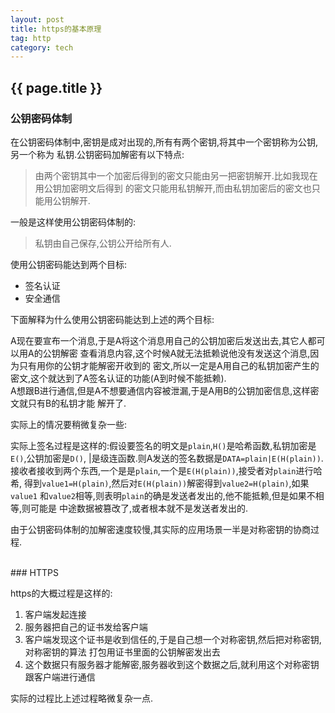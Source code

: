 ```yaml
---
layout: post
title: https的基本原理
tag: http
category: tech
---
```


## {{ page.title }}

### 公钥密码体制

在公钥密码体制中,密钥是成对出现的,所有有两个密钥,将其中一个密钥称为公钥,另一个称为
私钥.公钥密码加解密有以下特点:

> 由两个密钥其中一个加密后得到的密文只能由另一把密钥解开.比如我现在用公钥加密明文后得到
的密文只能用私钥解开,而由私钥加密后的密文也只能用公钥解开.

一般是这样使用公钥密码体制的:

> 私钥由自己保存,公钥公开给所有人.

使用公钥密码能达到两个目标:

* 签名认证
* 安全通信

下面解释为什么使用公钥密码能达到上述的两个目标:

A现在要宣布一个消息,于是A将这个消息用自己的公钥加密后发送出去,其它人都可以用A的公钥解密
查看消息内容,这个时候A就无法抵赖说他没有发送这个消息,因为只有用你的公钥才能解密开收到的
密文,所以一定是A用自己的私钥加密产生的密文,这个就达到了A签名认证的功能(A到时候不能抵赖).
<br/>
A想跟B进行通信,但是A不想要通信内容被泄漏,于是A用B的公钥加密信息,这样密文就只有B的私钥才能
解开了.<br/>

实际上的情况要稍微复杂一些:

实际上签名过程是这样的:假设要签名的明文是`plain`,`H()`是哈希函数,私钥加密是`E()`,公钥加密是`D()`,
|是级连函数.则A发送的签名数据是`DATA=plain|E(H(plain))`.
接收者接收到两个东西,一个是是`plain`,一个是`E(H(plain))`,接受者对`plain`进行哈希,
得到`value1=H(plain)`,然后对`E(H(plain))`解密得到`value2=H(plain)`,如果`value1`
和`value2`相等,则表明`plain`的确是发送者发出的,他不能抵赖,但是如果不相等,则可能是
中途数据被篡改了,或者根本就不是发送者发出的.

由于公钥密码体制的加解密速度较慢,其实际的应用场景一半是对称密钥的协商过程.

<br/>
### HTTPS

https的大概过程是这样的:

1. 客户端发起连接
2. 服务器把自己的证书发给客户端
3. 客户端发现这个证书是收到信任的,于是自己想一个对称密钥,然后把对称密钥,对称密钥的算法
打包用证书里面的公钥解密发出去
4. 这个数据只有服务器才能解密,服务器收到这个数据之后,就利用这个对称密钥跟客户端进行通信

实际的过程比上述过程略微复杂一点.
